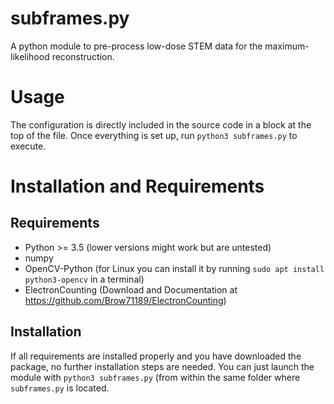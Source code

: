 subframes.py
============

A python module to pre-process low-dose STEM data for the maximum-likelihood reconstruction.

Usage
======

The configuration is directly included in the source code in a block at the top of the file. Once everything is set up, run `python3 subframes.py` to execute.

Installation and Requirements
=============================

Requirements
------------
* Python >= 3.5 (lower versions might work but are untested)
* numpy
* OpenCV-Python (for Linux you can install it by running `sudo apt install python3-opencv` in a terminal)
* ElectronCounting (Download and Documentation at https://github.com/Brow71189/ElectronCounting)


Installation
------------
If all requirements are installed properly and you have downloaded the package, no further installation steps are needed. You can just launch the module with `python3 subframes.py` (from within the same folder where `subframes.py` is located.
